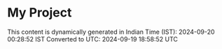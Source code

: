 # My Project

This content is dynamically generated in Indian Time (IST): 2024-09-20 00:28:52 IST
Converted to UTC: 2024-09-19 18:58:52 UTC
